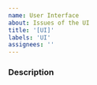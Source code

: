 ```yaml
---
name: User Interface
about: Issues of the UI
title: '[UI]'
labels: 'UI'
assignees: ''
---
```


### Description

